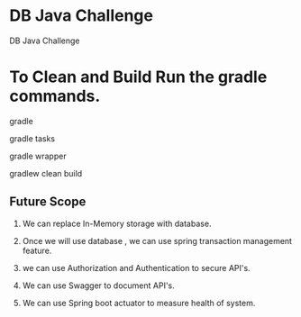 # DB Java Challenge
DB Java Challenge

# To Clean and Build Run the gradle commands.

gradle

gradle tasks

gradle wrapper

gradlew clean build 
  
## Future Scope 

1. We can replace In-Memory storage with database. 

2. Once we will use database , we can use spring transaction management feature. 

3. we can use Authorization and Authentication to secure API's.

4. We can use Swagger to document API's.

5. We can use Spring boot actuator to measure health of system.
